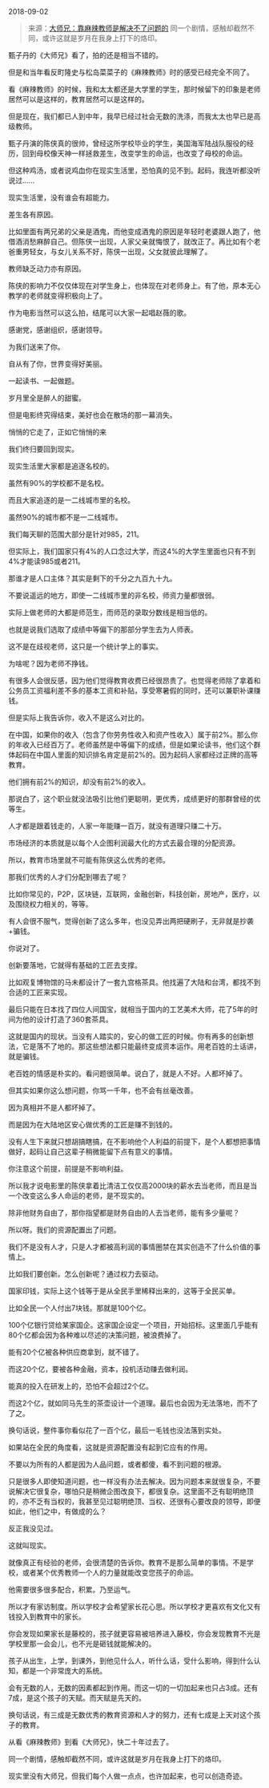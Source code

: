 2018-09-02

> 来源：[大师兄：靠麻辣教师是解决不了问题的](http://mp.weixin.qq.com/s?__biz=MzU0MjYwNDU2Mw==&mid=2247484763&idx=1&sn=2361a0bb37c9dc75c9e66997ba846408&chksm=fb196927cc6ee03183f54ffaa9badbefcad08304e5d97a8ad021f0ef1419446a23c9cda256e1&scene=27#wechat_redirect)
> 同一个剧情，感触却截然不同，或许这就是岁月在我身上打下的烙印。

甄子丹的《大师兄》看了，拍的还是相当不错的。

但是和当年看反町隆史与松岛菜菜子的《麻辣教师》时的感受已经完全不同了。

  

看《麻辣教师》的时候，我和太太都还是大学里的学生，那时候留下的印象是老师居然可以是这样的，教育居然可以是这样的。

  

但是现在，我们都已人到中年，我早已经过社会无数的洗涤，而我太太也早已是高级教师。

  

甄子丹演的陈侠真的很帅，曾经这所学校毕业的学生，美国海军陆战队服役的经历，回到母校像天神一样拯救差生，改变学生的命运，也改变了母校的命运。

  

但这种鸡汤，或者说鸡血你在现实生活里，恐怕真的见不到。起码，我连听都没听说过......

  

现实生活里，没有谁会有超能力。

  

差生各有原因。

比如里面有两兄弟的父亲是酒鬼，而他变成酒鬼的原因是年轻时老婆跟人跑了，他借酒消愁麻醉自己。但陈侠一出现，人家父亲就悔恨了，就改正了。再比如有个老爸重男轻女，与女儿关系不好，陈侠一出现，父女就彼此理解了。

  

教师缺乏动力亦有原因。

陈侠的影响力不仅仅体现在对学生身上，也体现在对老师身上。有了他，原本无心教学的老师就变得积极向上了。

  

作为电影当然可以这么拍，结尾可以大家一起唱赵薇的歌。

  

感谢党，感谢组织，感谢领导。

为我们送来了你。

自从有了你，世界变得好美丽。

一起读书、一起做题。

岁月里全是醉人的甜蜜。

  

但是电影终究得结束，美好也会在散场的那一幕消失。

  

悄悄的它走了，正如它悄悄的来

  

我们终归要回到现实。

  

现实生活里大家都是追逐名校的。

  

虽然有90%的学校都不是名校。

  

而且大家追逐的是一二线城市里的名校。

  

虽然90%的城市都不是一二线城市。

  

我们每天聊的范围大部分是针对985，211。

  

但实际上，我们国家只有4%的人口念过大学，而这4%的大学生里面也只有不到4%才能读985或者211。

  

那谁才是人口主体？其实是剩下的千分之九百九十九。

  

不要说遥远的地方，即使一二线城市里的非名校，师资力量都很弱。

  

实际上做老师的大都是师范生，而师范的录取分数线是相当低的。

  

也就是说我们选取了成绩中等偏下的那部分学生去为人师表。

  

这不是在歧视老师，这只是一个统计学上的事实。

  

为啥呢？因为老师不挣钱。

  

有很多人会很反感，因为他们觉得教育收费已经很昂贵了。也觉得老师除了拿着和公务员工资福利差不多的基本工资和补贴，享受寒暑假的同时，还可以兼职补课赚钱。

  

但是实际上我告诉你，收入不是这么对比的。

  

在中国，如果你的收入（包含了你劳务性收入和资产性收入）属于前2%。那么你的年收入已经百万了。老师虽然是中等偏下的成绩，但是如果论读书，他们这个群体起码在中国人里面的知识排名肯定是前2%的。因为起码人家都经过正牌的高等教育。

  

他们拥有前2%的知识，却没有前2%的收入。

  

那说白了，这个职业就没法吸引比他们更聪明，更优秀，成绩更好的那群曾经的优等生。

  

人才都是跟着钱走的，人家一年能赚一百万，就没有道理只赚二十万。

  

市场经济的本质就是以每个人企图利润最大化的方式去最合理的分配资源。

  

所以，教育市场里就不可能有陈侠这么优秀的老师。

  

那我们优秀的人才们分配到哪去了呢？

  

比如你常见的，P2P，区块链，互联网，金融创新，科技创新，房地产，医疗，以及围绕权力相关的，等等。

  

有人会很不服气，觉得创新了这么多年，也没见弄出两把硬刷子，无非就是抄袭+骗钱。

  

你说对了。

  

创新要落地，它就得有基础的工匠去支撑。

  

比如观复博物馆的马未都设计了一套九宫格茶具。他找遍了大陆和台湾，都找不到合适的工匠来实现。

  

最后只能在日本找了四位人间国宝，就相当于国内的工艺美术大师，花了5年的时间为他的设计打造了360套茶具。

  

这就是国内的现状。当没有人踏实的，安心的做工匠的时候。你有再多的创新想法，它是落不了地的。那这些想法都只能最终变成资本运作。用老百姓的土话讲，就是骗钱。

  

老百姓的情感是朴实的。看问题很简单。说白了，就是人不好。人都坏掉了。

  

但其实如果你这么想问题，你骂一千年，也不会有丝毫改善。

  

因为真相并不是人都坏掉了。

  

而是因为在大陆地区安心做优秀的工匠是赚不到钱的。

  

没有人生下来就只想胡搞瞎搞，在不影响他个人利益的前提下，是个人都想把事情做好，起码让自己这辈子稍微能留下点有意义的事情。

  

你注意这个前提，前提是不影响利益。

  

所以我才说电影里的陈侠拿着比清洁工仅仅高2000块的薪水去当老师，而且是当一个改变这么多人命运的老师，是不现实的。

  

除非他财务自由了，那你指望都是财务自由的人去当老师，能有多少量呢？

  

所以呀。我们的资源配置出了问题。

  

我们不是没有人才，只是人才都被高利润的事情圈禁在其实创造不了什么价值的事情上。

  

比如我们要创新。怎么创新呢？通过权力去驱动。

  

国家印钱，实际上这个钱等于是从全民手里稀释出来的，这等于全民买单。

  

比如全民一个人付出7块钱。那就是100个亿。

  

100个亿银行贷给某家国企。这家国企设定一个项目，开始招标。这里面几乎能有80个亿都会因为各种难以尽述的决策问题，被浪费掉了。

  

能有20个亿被各种供应商拿到，就不错了。

  

而这20个亿，要被各种金融，资本，投机活动赚去做利润。

  

能真的投入在研发上的，恐怕不会超过2个亿。

  

而这2个亿，就如同马先生的茶壶设计一个道理。最后也会因为无法落地，而不了了之。

  

换句话说，整件事你看似花了一百个亿，最后一毛钱也没法落到实处。

  

如果站在全民的角度看，这就是资源配置没有起到它应有的作用。

  

不要以为所有的人都是因为人品问题，或者都傻，看不到问题的根源。

  

只是很多人即使知道问题，也一样没有办法去解决。因为问题本来就很复杂，不要说解决它很复杂，哪怕只是稍微企图改良下，都很复杂。这里面不乏有聪明绝顶的，亦不乏有当权的，我甚至见过聪明绝顶、当权、还很有心要改良的领导，即便如此，他们之中，有做成的么？

反正我没见过。

  

这就叫现实。  

  

就像真正有经验的老师，会很清楚的告诉你。教育不是那么简单的事情。不是学校，或者某个优秀教师一个人的力量就能改变您孩子的命运。

  

他需要很多很多配合，积累。乃至运气。

  

所以才有家访制度。所以学校才会希望家长花心思。所以学校才更喜欢有文化又有钱投入到教育中的家长。

  

你会发现如果家长是藤校的，孩子就更容易被培养进入藤校，你会发现教育不光是学校里那一会会儿，也不光是砸钱就能解决的。

  

孩子从出生，上学，到课外，到他见什么人，听什么话，受什么影响，得到什么认知，都是一个非常庞大的系统。

  

会有无数的人，无数的因素都起到作用。而这一切的一切加起来也只占3成。还有7成，是这个孩子的天赋。而天赋是先天的。

  

换句话说，有三成是无数优秀的教育资源和人才的努力，还有七成是上天对这个孩子的教育。

  

从看《麻辣教师》到看《大师兄》，快二十年过去了。

  

同一个剧情，感触却截然不同，或许这就是岁月在我身上打下的烙印。

  

现实里没有大师兄，但我们每个人做一点点，也许加起来，也可以创造奇迹。

